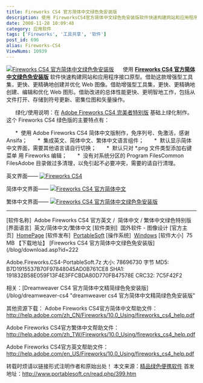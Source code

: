```yaml
---
title: Fireworks CS4 官方简体中文绿色免安装版
description: 使用 FireworksCS4官方简体中文绿色免安装版软件快速构建网站和应用程序接口原型。借助这款增强型工具集，更快、更精确地创建并优化Web图像。借助增强型工具集，更快、更精确地创建、编辑和优化Web图形。借助改进的总体性能更快、更明智地工作，包括从文件打开、存储到符号更新、密集位图和矢量操作。
date: 2008-11-28 10:09:48
category: 应用软件
tags: ['Fireworks', '工具共享', '软件']
post_id: 696
alias: Fireworks-CS4
ViewNums: 10939
---
```


[![Fireworks CS4 官方简体中文绿色免安装版](http://pic.yupoo.com/portablesoft/12884689bb0d/hexuqmny.jpg)](/blog/fireworks-cs4)      使用 **[Fireworks CS4 官方简体中文绿色免安装版](/blog/fireworks-cs4)** 软件快速构建网站和应用程序接口原型。借助这款增强型工具集，更快、更精确地创建并优化 Web 图像。借助增强型工具集，更快、更精确地创建、编辑和优化 Web 图形。借助改进的总体性能更快、更明智地工作，包括从文件打开、存储到符号更新、密集位图和矢量操作。

      绿化/使用说明：在 [Adobe Fireworks CS4 完美者特别版](http://bbs.wmzhe.com/viewthread.php?tid=48596) 基础上绿化制作。这个 Fireworks CS4 绿色版的主要特点有：

      *  使用 Adobe Fireworks CS4 简体中文版制作，免序列号、免激活，感谢 Ansifa；
      *  集成英文、简体中文、繁体中文语言组件；
      *  默认显示简体中文界面，需要其他语言请自行切换；
      *  默认只对 *.png 文件类型添加右键菜单 用 Fireworks 编辑；
      *  没有对系统分区的 Program FilesCommon FilesAdobe 目录做过多清理，以免引起不必要冲突，需要的请自行清理。

英文界面——
[![Fireworks CS4](http://pic.yupoo.com/portablesoft/89264689bb16/lyeszxt3.jpg)](/blog/fireworks-cs4)

简体中文界面——
[![Fireworks CS4 官方简体中文](http://pic.yupoo.com/portablesoft/10026689bb11/d2t97ufw.jpg)](/blog/fireworks-cs4)

繁体中文界面——
[![Fireworks CS4 官方简体中文绿色免安装版](http://pic.yupoo.com/portablesoft/53733689bb1b/rr9rtejv.jpg)](/blog/fireworks-cs4)

---

[软件名称]  Adobe Fireworks CS4 官方英文 /  简体中文 / 繁体中文绿色特别版
[界面语言]  英文/简体中文/繁体中文
[软件类别]  国外软件 - 图像设计
[官方主页]  [HomePage](http://www.adobe.com/cn/products/fireworks/)
[软件发布]  [PortableSoft](http://www.portablesoft.cn/read.php/399.htm)
[操作系统]  [Windows](/blog/deepin-litexp-windows-xp-sp3-v62)
[软件大小]  75 MB
【下载地址】
[Fireworks CS4 官方简体中文绿色免安装版](/blog/download.asp?id=222

Adobe.Fireworks.CS4-PortableSoft.7z
大小: 78696730 字节
MD5: B7D1915537B70F97848045AD0B761CE8
SHA1: 191832B58E059F13F4E3FFCBDA80D770FB47578E
CRC32: 7C5F42F2

相关：[Dreamweaver CS4 官方简体中文精简绿色免安装版](/blog/dreamweaver-cs4 "dreamweaver cs4 官方简体中文精简绿色免安装版"

其他资源下载：
Adobe Fireworks CS4官方简体中文帮助文件：
<http://help.adobe.com/zh_CN/Fireworks/10.0_Using/fireworks_cs4_help.pdf>

Adobe Fireworks CS4官方繁体中文帮助文件：
<http://help.adobe.com/zh_TW/Fireworks/10.0_Using/fireworks_cs4_help.pdf>

Adobe Fireworks CS4官方英文帮助文件：
<http://help.adobe.com/en_US/Fireworks/10.0_Using/fireworks_cs4_help.pdf>

转载时烦请以链接形式注明作者和原始出处！
本文来源：[精品绿色便携软件](http://www.portablesoft.cn/)
首发地址：<http://www.portablesoft.cn/read.php/399.htm>

